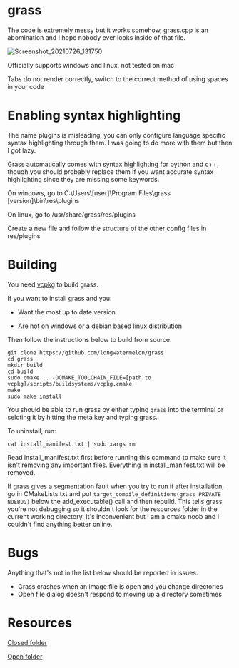 # grass
The code is extremely messy but it works somehow, grass.cpp is an abomination and I hope nobody ever looks inside of that file.

![Screenshot_20210726_131750](https://user-images.githubusercontent.com/73869536/127053377-710eb3b1-f9ba-4a5d-b994-e215e4ece837.png)

Officially supports windows and linux, not tested on mac

Tabs do not render correctly, switch to the correct method of using spaces in your code

# Enabling syntax highlighting
The name plugins is misleading, you can only configure language specific syntax highlighting through them. I was going to do more with them but then I got lazy.

Grass automatically comes with syntax highlighting for python and c++, though you should probably replace them if you want accurate syntax highlighting since they are missing some keywords.

On windows, go to C:\Users\\[user]\Program Files\grass [version]\bin\res\plugins

On linux, go to /usr/share/grass/res/plugins

Create a new file and follow the structure of the other config files in res/plugins

# Building
You need [vcpkg](https://github.com/microsoft/vcpkg) to build grass.

If you want to install grass and you:

* Want the most up to date version

* Are not on windows or a debian based linux distribution

Then follow the instructions below to build from source.
```
git clone https://github.com/longwatermelon/grass
cd grass
mkdir build
cd build
sudo cmake .. -DCMAKE_TOOLCHAIN_FILE=[path to vcpkg]/scripts/buildsystems/vcpkg.cmake
make
sudo make install
```

You should be able to run grass by either typing `grass` into the terminal or selcting it by hitting the meta key and typing grass.

To uninstall, run:
```
cat install_manifest.txt | sudo xargs rm
```

Read install_manifest.txt first before running this command to make sure it isn't removing any important files. Everything in install_manifest.txt will be removed.

If grass gives a segmentation fault when you try to run it after installation, go in CMakeLists.txt and put `target_compile_definitions(grass PRIVATE NDEBUG)` below the add_executable() call and then rebuild. This tells grass you're not debugging so it shouldn't look for the resources folder in the current working directory. It's inconvenient but I am a cmake noob and I couldn't find anything better online.

# Bugs
Anything that's not in the list below should be reported in issues.
* Grass crashes when an image file is open and you change directories
* Open file dialog doesn't respond to moving up a directory sometimes

# Resources
[Closed folder](https://iconarchive.com/show/sleek-xp-basic-icons-by-hopstarter/Folder-icon.html)

[Open folder](https://iconarchive.com/show/sleek-xp-basic-icons-by-hopstarter/Folder-Open-icon.html)
